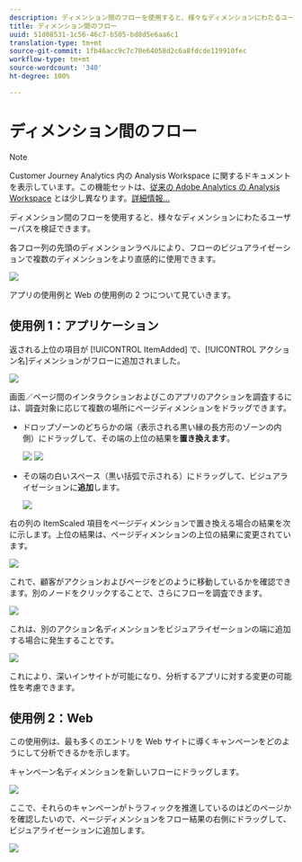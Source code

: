 ```yaml
---
description: ディメンション間のフローを使用すると、様々なディメンションにわたるユーザーパスを検証できます。
title: ディメンション間のフロー
uuid: 51d08531-1c56-46c7-b505-bd8d5e6aa6c1
translation-type: tm+mt
source-git-commit: 1fb46acc9c7c70e64058d2c6a8fdcde119910fec
workflow-type: tm+mt
source-wordcount: '340'
ht-degree: 100%

---
```



# ディメンション間のフロー

>[!NOTE]
>
>Customer Journey Analytics 内の Analysis Workspace に関するドキュメントを表示しています。この機能セットは、[従来の Adobe Analytics の Analysis Workspace](https://docs.adobe.com/content/help/ja-JP/analytics/analyze/analysis-workspace/home.html) とは少し異なります。[詳細情報...](/help/getting-started/cja-aa.md)

ディメンション間のフローを使用すると、様々なディメンションにわたるユーザーパスを検証できます。

各フロー列の先頭のディメンションラベルにより、フローのビジュアライゼーションで複数のディメンションをより直感的に使用できます。

![](assets/flow.png)

アプリの使用例と Web の使用例の 2 つについて見ていきます。

## 使用例 1：アプリケーション

返される上位の項目が [!UICONTROL ItemAdded] で、[!UICONTROL アクション名]ディメンションがフローに追加されました。

![](assets/multi-dimensional-flow.png)

画面／ページ間のインタラクションおよびこのアプリのアクションを調査するには、調査対象に応じて複数の場所にページディメンションをドラッグできます。

* ドロップゾーンのどちらかの端（表示される黒い縁の長方形のゾーンの内側）にドラッグして、その端の上位の結果を&#x200B;**置き換えます**。

   ![](assets/multi-dimensional-flow2.png) ![](assets/multi-dimensional-flow3.png)

* その端の白いスペース（黒い括弧で示される）にドラッグして、ビジュアライゼーションに&#x200B;**追加**&#x200B;します。

   ![](assets/multi-dimensional-flow4.png)

右の列の ItemScaled 項目をページディメンションで置き換える場合の結果を次に示します。上位の結果は、ページディメンションの上位の結果に変更されています。

![](assets/multi-dimensional-flow5.png)

これで、顧客がアクションおよびページをどのように移動しているかを確認できます。別のノードをクリックすることで、さらにフローを調査できます。

![](assets/multi-dimensional-flow6.png)

これは、別のアクション名ディメンションをビジュアライゼーションの端に追加する場合に発生することです。

![](assets/multi-dimensional-flow7.png)

これにより、深いインサイトが可能になり、分析するアプリに対する変更の可能性を考慮できます。

## 使用例 2：Web

この使用例は、最も多くのエントリを Web サイトに導くキャンペーンをどのようにして分析できるかを示します。

キャンペーン名ディメンションを新しいフローにドラッグします。

![](assets/multi-dimensional-flow8.png)

ここで、それらのキャンペーンがトラフィックを推進しているのはどのページかを確認したいので、ページディメンションをフロー結果の右側にドラッグして、ビジュアライゼーションに追加します。

![](assets/multi-dimensional-flow9.png)
